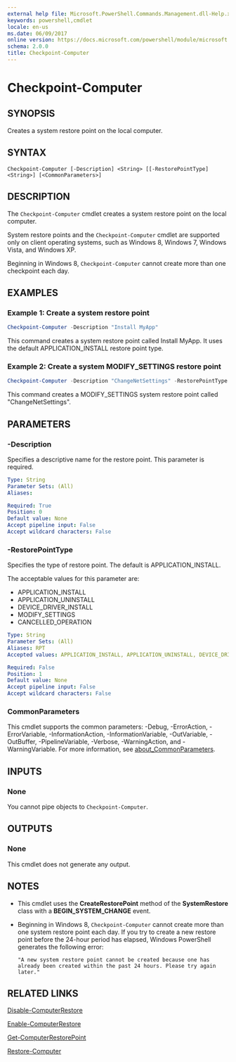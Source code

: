 ```yaml
---
external help file: Microsoft.PowerShell.Commands.Management.dll-Help.xml
keywords: powershell,cmdlet
locale: en-us
ms.date: 06/09/2017
online version: https://docs.microsoft.com/powershell/module/microsoft.powershell.management/checkpoint-computer?view=powershell-5.0&WT.mc_id=ps-gethelp
schema: 2.0.0
title: Checkpoint-Computer
---
```

# Checkpoint-Computer

## SYNOPSIS
Creates a system restore point on the local computer.

## SYNTAX

```
Checkpoint-Computer [-Description] <String> [[-RestorePointType] <String>] [<CommonParameters>]
```

## DESCRIPTION

The `Checkpoint-Computer` cmdlet creates a system restore point on the local computer.

System restore points and the `Checkpoint-Computer` cmdlet are supported only on client operating systems, such as Windows 8, Windows 7, Windows Vista, and Windows XP.

Beginning in Windows 8, `Checkpoint-Computer` cannot create more than one checkpoint each day.

## EXAMPLES

### Example 1: Create a system restore point

```powershell
Checkpoint-Computer -Description "Install MyApp"
```

This command creates a system restore point called Install MyApp.
It uses the default APPLICATION_INSTALL restore point type.

### Example 2: Create a system MODIFY_SETTINGS restore point

```powershell
Checkpoint-Computer -Description "ChangeNetSettings" -RestorePointType MODIFY_SETTINGS
```

This command creates a MODIFY_SETTINGS system restore point called "ChangeNetSettings".

## PARAMETERS

### -Description

Specifies a descriptive name for the restore point.
This parameter is required.

```yaml
Type: String
Parameter Sets: (All)
Aliases:

Required: True
Position: 0
Default value: None
Accept pipeline input: False
Accept wildcard characters: False
```

### -RestorePointType

Specifies the type of restore point.
The default is APPLICATION_INSTALL.

The acceptable values for this parameter are:

- APPLICATION_INSTALL
- APPLICATION_UNINSTALL
- DEVICE_DRIVER_INSTALL
- MODIFY_SETTINGS
- CANCELLED_OPERATION

```yaml
Type: String
Parameter Sets: (All)
Aliases: RPT
Accepted values: APPLICATION_INSTALL, APPLICATION_UNINSTALL, DEVICE_DRIVER_INSTALL, MODIFY_SETTINGS, CANCELLED_OPERATION

Required: False
Position: 1
Default value: None
Accept pipeline input: False
Accept wildcard characters: False
```

### CommonParameters

This cmdlet supports the common parameters: -Debug, -ErrorAction, -ErrorVariable, -InformationAction, -InformationVariable, -OutVariable, -OutBuffer, -PipelineVariable, -Verbose, -WarningAction, and -WarningVariable. For more information, see [about_CommonParameters](../Microsoft.PowerShell.Core/About/about_CommonParameters.md).

## INPUTS

### None

You cannot pipe objects to `Checkpoint-Computer`.

## OUTPUTS

### None

This cmdlet does not generate any output.

## NOTES

- This cmdlet uses the **CreateRestorePoint** method of the **SystemRestore** class with a **BEGIN_SYSTEM_CHANGE** event.
- Beginning in Windows 8, `Checkpoint-Computer` cannot create more than one system restore point each day. If you try to create a new restore point before the 24-hour period has elapsed, Windows PowerShell generates the following error:

  `"A new system restore point cannot be created because one has already been created within the past 24 hours.
  Please try again later."`

## RELATED LINKS

[Disable-ComputerRestore](Disable-ComputerRestore.md)

[Enable-ComputerRestore](Enable-ComputerRestore.md)

[Get-ComputerRestorePoint](Get-ComputerRestorePoint.md)

[Restore-Computer](Restore-Computer.md)
